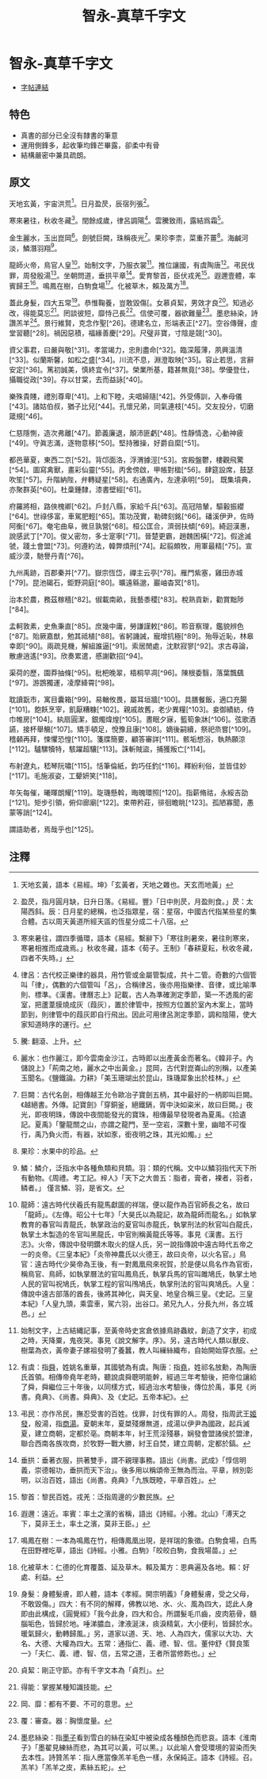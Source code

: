﻿---
title: '智永-真草千字文'
tags: ['智永', '墨跡', '楷書', '草書']
order: 7
---
# 智永-真草千字文
* [字帖連結](https://digitalarchive.npm.gov.tw/Painting/Content?pid=1932&Dept=P)

## 特色
* 真書的部分已全沒有隸書的筆意
* 運用側鋒多，起收筆均鋒芒畢露，卻柔中有骨
* 結構嚴密中兼具疏朗。

## 原文
天地玄黃，宇宙洪荒[^1]。日月盈昃，辰宿列張[^2]。

寒來暑往，秋收冬藏[^3]。閏餘成歲，律呂調陽[^4]。雲騰致雨，露結爲霜[^5]。

金生麗水，玉出崑岡[^6]。劍號巨闕，珠稱夜光[^7]。果珍李柰，菜重芥薑[^8]。海鹹河淡，鱗潛羽翔[^9]。

龍師火帝，鳥官人皇[^10]。始制文字，乃服衣裳[^11]。推位讓國，有虞陶唐[^12]。弔民伐罪，周發殷湯[^13]。坐朝問道，垂拱平章[^14]。愛育黎首，臣伏戎羌[^15]。遐邇壹體，率賓歸王[^16]。鳴鳳在樹，白駒食場[^17]。化被草木，賴及萬方[^18]。

蓋此身髮，四大五常[^19]。恭惟鞠養，豈敢毀傷[。女慕貞絜，男效才良[^21]。知過必改，得能莫忘[^22]。罔談彼短，靡恃己長[^23]。信使可覆，器欲難量[^24]。墨悲絲染，詩讚羔羊[^25]。景行維賢，克念作聖[^26]。德建名立，形端表正[^27]。空谷傳聲，虛堂習聽[^28]。禍因惡積，福緣善慶[^29]。尺璧非寶，寸陰是競[^30]。

資父事君，曰嚴與敬[^31]。孝當竭力，忠則盡命[^32]。臨深履薄，夙興溫清[^33]。似蘭斯馨，如松之盛[^34]。川流不息，淵澄取映[^35]。容止若思，言辭安定[^36]。篤初誠美，慎終宜令[^37]。榮業所基，籍甚無竟[^38]。學優登仕，攝職從政[^39]。存以甘棠，去而益詠[^40]。

樂殊貴賤，禮別尊卑[^41]。上和下睦，夫唱婦隨[^42]。外受傅訓，入奉母儀[^43]。諸姑伯叔，猶子比兒[^44]。孔懷兄弟，同氣連枝[^45]。交友投分，切磨箴規[^46]。

仁慈隱惻，造次弗離[^47]。節義廉退，顛沛匪虧[^48]。性靜情逸，心動神疲[^49]。守眞志滿，逐物意移[^50]。堅持雅操，好爵自縻[^51]。

都邑華夏，東西二京[^52]。背邙面洛，浮渭據涇[^53]。宮殿盤鬱，樓觀飛驚[^54]。圖寫禽獸，畫彩仙靈[^55]。丙舍傍啟，甲帳對楹[^56]。肆筵設席，鼓瑟吹笙[^57]。升階納陛，弁轉疑星[^58]。右通廣內，左達承明[^59]。
既集墳典，亦聚群英[^60]。杜稾鍾隸，漆書壁經[^61]。

府羅將相，路俠槐卿[^62]。戶封八縣，家給千兵[^63]。高冠陪輦，驅轂振纓[^64]。世祿侈富，車駕肥輕[^65]。策功茂實，勒碑刻銘[^66]。磻溪伊尹，佐時阿衡[^67]。奄宅曲阜，微旦孰營[^68]。桓公匡合，濟弱扶傾[^69]。綺迴漢惠，說感武丁[^70]。俊乂密勿，多士寔寧[^71]。晉楚更霸，趙魏困橫[^72]。假途滅虢，踐土會盟[^73]。何遵約法，韓弊煩刑[^74]。起翦頗牧，用軍最精[^75]。宣威沙漠，馳譽丹青[^76]。

九州禹跡，百郡秦并[^77]。嶽宗恆岱，禪主云亭[^78]。雁門紫塞，雞田赤城[^79]。昆池碣石，鉅野洞庭[^80]。曠遠緜邈，巖岫杳冥[^81]。

治本於農，務茲稼穡[^82]。俶載南畝，我藝黍稷[^83]。稅熟貢新，勸賞黜陟[^84]。

孟軻敦素，史魚秉直[^85]。庶幾中庸，勞謙謹敕[^86]。聆音察理，鑑貌辨色[^87]。貽厥嘉猷，勉其祗植[^88]。省躬譏誡，寵增抗極[^89]。殆辱近恥，林皋幸即[^90]。兩疏見機，解組誰逼[^91]。索居閒處，沈默寂寥[^92]。求古尋論，散慮逍遙[^93]。欣奏累遣，慼謝歡招[^94]。

渠荷的歷，園莽抽條[^95]。枇杷晚翠，梧桐早凋[^96]。陳根委翳，落葉飄颻[^97]。游鵾獨運，凌摩絳霄[^98]。

耽讀翫市，寓目囊箱[^99]。易輶攸畏，屬耳垣牆[^100]。具膳餐飯，適口充腸[^101]。飽飫烹宰，飢厭糟糠[^102]。親戚故舊，老少異糧[^103]。妾御績紡，侍巾帷房[^104]。紈扇圓潔，銀燭煒煌[^105]。晝眠夕寐，籃筍象牀[^106]。弦歌酒讌，接杯舉觴[^107]。矯手頓足，悅豫且康[^108]。嫡後嗣續，祭祀烝嘗[^109]。稽顙再拜，悚懼恐惶[^110]。箋牒簡要，顧答審詳[^111]。骸垢想浴，執熱願涼[^112]。驢騾犢特，駭躍超驤[^113]。誅斬賊盜，捕獲叛亡[^114]。

布射遼丸，嵇琴阮嘯[^115]。恬筆倫紙，鈞巧任釣[^116]。釋紛利俗，並皆佳妙[^117]。毛施淑姿，工顰妍笑[^118]。

年矢每催，曦暉朗耀[^119]。琁璣懸斡，晦魄環照[^120]。指薪脩祜，永綏吉劭[^121]。矩步引領，俯仰廊廟[^122]。束帶矜莊，徘徊瞻眺[^123]。孤陋寡聞，愚蒙等誚[^124]。

謂語助者，焉哉乎也[^125]。

## 注釋
[^1]: 天地玄黃，語本《易經。坤》「玄黃者，天地之雜也。天玄而地黃」
[^2]: 盈昃，指月圓月缺，日升日落。《易經。豐》「日中則昃，月盈則食。」昃：太陽西斜。辰：日月星的總稱，也泛指眾星，宿：星宿，中國古代指某些星的集合體。古以周天黃道所經天區的恆星分成二十八宿。
[^3]: 寒來暑往，謂四季循環，語本《易經。繫辭下》「寒往則暑來，暑往則寒來，寒暑相推而成歳焉。」秋收冬藏，語本《荀子。王制》「春耕夏耘，秋收冬藏，四者不失時。」
[^4]: 律呂：古代校正樂律的器具，用竹管或金屬管製成，共十二管。奇數的六個管叫「律」，偶數的六個管叫「呂」，合稱律呂，後亦用指樂律、音律，或比喻準則、標準。《漢書。律曆志上》記載，古人為準確測定季節，築一不透風的密室，把蘆葦膜燒成灰（葭灰），置於律管中，按照方位置於室內木案上，當時節到，則律管中的葭灰即自行飛出。因此可用律呂測定季節，調和陰陽，使大家知道時序的運行。
[^5]: 騰: 翻滾、上升。
[^6]: 麗水：也作麗江，即今雲南金沙江，古時即以出產黃金而著名。《韓非子。內儲說上》「荊南之地，麗水之中出黃金。」昆岡，古代對崑崙山的別稱，以產美玉聞名。《鹽鐵論。力耕》「美玉珊瑚出於昆山，珠璣犀象出於桂林。」
[^7]: 巨闕：古代名劍，相傳越王允令歐冶子寶劍五柄，其中最好的一柄即叫巨闕。《越絕書。外傳。記寶劍》「穿銅釜，絕鐵鎘，胥中決如粢米，故曰巨闕。」夜光，即夜明珠，傳說中夜間能發光的寶珠，相傳最早發現者為夏禹。《拾遺記。夏禹》「鑒龍關之山，亦謂之龍門，至一空岩，深數十里，幽暗不可復行，禹乃負火而，有器，狀如豕，銜夜明之珠，其光如燭。」
[^8]: 果珍：水果中的珍品。
[^9]: 鱗：鱗介，泛指水中各種魚類和貝類。羽：類的代稱。文中以鱗羽指代天下所有動物。《周禮。考工記。梓人》「天下之大兽五：脂者，膏者，裸者，羽者，鳞者。」 僅言鱗、羽，是省文。
[^10]: 龍師：遠古時代伏羲氏有龍馬獻圖的祥瑞，便以龍作為百官師長之名，故曰「龍師」。《左傳。昭公十七年》「大昊氏以為龍記，故為龍師而龍名。」如執掌教育的春官叫青龍氏，執掌政治的夏官叫赤龍氏，執掌刑法的秋官叫白龍氏，執掌土木製造的冬官叫黑龍氏，中官則稱黃龍氏等等。事見《漢書。五行志》。火帝，傳說中發明鑽木取火的燧人氏，另一說指傳說中遠古時代五帝之一的炎帝。《三皇本紀》「炎帝神農氏以火德王，故曰炎帝，以火名官。」鳥官：遠古時代少昊帝為王後，有一對鳳凰飛來祝賀，於是便以鳥名作為官銜，稱鳥官、鳥師，如執掌曆法的官叫鳳鳥氏，執掌兵馬的官叫雎鳩氏，執掌土地人民的官叫祝鳩氏，執掌工程的官叫鳲鳩氏，執掌刑法的官叫爽鳩氏。人皇：傳說中遠古部落的酋長，後將其神化，與天皇、地皇合稱三皇。《史記。三皇本紀》「人皇九頭，乘雲車，駕六羽，出谷口。弟兄九人，分長九州，各立城邑。」
[^11]: 始制文字，上古結縄記事，至黃帝時史宮倉依據鳥跡蟲紋，創造了文字，初成之時，天降粟，鬼夜哭。事見《說文解字。序》。另，遠古時代人類以獸皮、樹葉為衣，黃帝妻子嫘祖發明了養蠶，教人叫繅絲織布，自始開始穿衣服。
[^12]: 有虞：指[舜](https://zh.wikipedia.org/zh-tw/舜)，姓姚名重華，其國號為有虞。陶唐：指[堯](https://zh.wikipedia.org/zh-tw/堯)，姓祁名放勳，為陶唐氏首領。相傳帝堯年老時，聽說虞舜聰明能幹，經過三年考驗後，把帝位讓給了舜，舜繼位三十年後，以同樣方式，經過治水考驗後，傳位於禹，事見《尚書。堯典》、《尚書。舜典》、及《史記。五帝本紀》。
[^13]: 弔民：亦作吊民，撫忍受害的百姓。伐罪，討伐有罪的人。周發，指周武王[姬發](https://zh.wikipedia.org/zh-tw/周武王)，殷湯，指[商湯](https://zh.wikipedia.org/zh-tw/商湯)。夏朝末年，夏桀殘爆無道，成湯以伊尹為國政，起兵滅夏，建立商朝，定都於亳。商朝本年，紂王荒淫殘暴，娴發會盟諸侯於盟津，聯合西南各族攻商，於牧野一戰大勝，紂王自焚，建立周朝，定都於鎬。
[^14]: 垂拱：垂著衣服，拱著雙手，謂不親理事務。語出《尚書。武成》「惇信明義，崇德報功，垂拱而天下治」。後多用以稱頌帝王無為而治。平章，辨別彰明，以治百姓，語出《尚書。堯典》「九族既睦，平章百姓」。
[^15]: 黎首：黎民百姓。戎羌：泛指周邊的少數民族。
[^16]: 遐邇：遠近。率賓：率土之濱的省稱，語出《詩經。小雅。北山》「溥天之下，莫非王土，率土之濱，莫非王臣。」
[^17]: 鳴鳳在樹：一本為鳴鳳在竹，相傳鳳凰出現，是祥瑞的象徵。白駒食場，白馬在田野裡吃草，語出《詩經。小雅。白駒》「皎皎白駒，食我場苗。」
[^18]: 化被草木：仁德的化育覆蓋、延及草木。賴及萬方：恩典遍及各地。賴：好處、利益。
[^19]: 身髮：身體髮膚，即人體，語本《孝經。開宗明義》「身體髮膚，受之父母，不敢毀傷。」四大：有不同的解釋，佛教以地、水、火、風為四大，認此人身即由此構成，《圓覺經》「我今此身，四大和合。所謂髮毛爪齒，皮肉筋骨，髓腦垢色，皆歸於地。唾涕膿血，津液涎沫，痰淚精氣，大小便利，皆歸於水。暖氣歸火，動轉歸風。」另，道家以道、天、地、人為四大，儒家以大功、大名、大德、大權為四大。五常：通指仁、義、禮、智、信。董仲舒《賢良策一》「夫仁、義、禮、智、信，五常之道，王者所當修飭也。」
[^20]: 鞠：生養，撫育。
[^21]: 貞絜：剛正守節。亦有千字文本為「貞烈」。
[^22]: 得能：掌握某種知識技能。
[^23]: 岡、靡：都有不要、不可的意思。
[^24]: 覆：審查。器：胸懷度量。
[^25]: 墨悲絲染：指[墨子](https://zh.wikipedia.org/zh-tw/墨子)看到雪白的絲在染缸中被染成各種顏色而悲哀。語本《淮南子》「墨翟見練絲而悲，為其可以黃，可以黑。」以此喻人會受環境的習染而失去本性。詩贊羔羊：指人應當像羔羊毛色一樣，永保純正。語本《詩經。召。羔羊》「羔羊之皮，素絲五紽」。